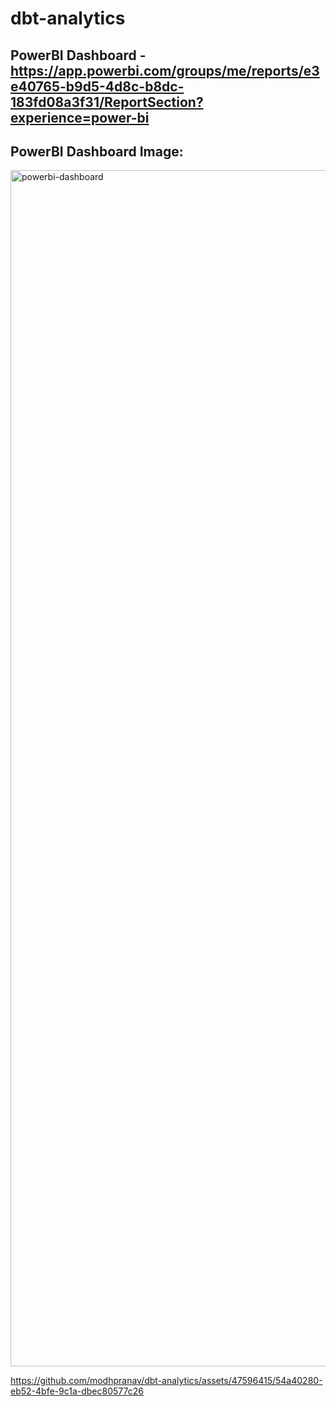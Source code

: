 # dbt-analytics

## PowerBI Dashboard - https://app.powerbi.com/groups/me/reports/e3e40765-b9d5-4d8c-b8dc-183fd08a3f31/ReportSection?experience=power-bi
## PowerBI Dashboard Image:
<img width="1914" alt="powerbi-dashboard" src="https://github.com/modhpranav/dbt-analytics/assets/47596415/6dc40f1b-fe5a-4cd8-a21b-eb1b6f0e0ada">

https://github.com/modhpranav/dbt-analytics/assets/47596415/54a40280-eb52-4bfe-9c1a-dbec80577c26

